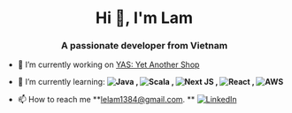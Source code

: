 <h1 align="center">Hi 👋, I'm Lam</h1>
<h3 align="center">A passionate developer from Vietnam</h3>

- 🔭 I’m currently working on [YAS: Yet Another Shop](https://github.com/nashtech-garage/yas)

- 🌱 I’m currently learning: **![Java](https://img.shields.io/badge/java-%23ED8B00.svg?style=flat&logo=java&logoColor=white) ,  ![Scala](https://img.shields.io/badge/scala-%23DC322F.svg?style=flat&logo=scala&logoColor=white) , ![Next JS](https://img.shields.io/badge/Next-black?style=flat&logo=next.js&logoColor=white) , ![React](https://img.shields.io/badge/react-%2320232a.svg?style=flat&logo=react&logoColor=%2361DAFB) , ![AWS](https://img.shields.io/badge/AWS-%23FF9900.svg?style=flat&logo=amazon-aws&logoColor=white)**

- 📫 How to reach me **lelam1384@gmail.com. **
[![LinkedIn](https://img.shields.io/badge/LinkedIn-%230077B5.svg?logo=linkedin&logoColor=white)](https://www.linkedin.com/in/lam-le-cam-hoang-59384a242/)


  
<!-- Proudly created with GPRM ( https://gprm.itsvg.in ) -->

